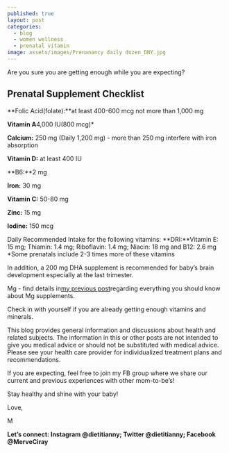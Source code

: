 ```yaml
---
published: true
layout: post
categories:
  - blog
  - women wellness
  - prenatal vitamin
image: assets/images/Prenanancy daily dozen_DNY.jpg
---
```


Are you sure you are getting enough while you are expecting?

## Prenatal Supplement Checklist

**Folic Acid(folate):**at least 400-600 mcg not more than 1,000 mg

**Vitamin A**4,000 IU(800 mcg)*  

**Calcium:** 250 mg (Daily 1,200 mg) - more than 250 mg interfere with iron absorption

**Vitamin D:** at least 400 IU

**B6:**2 mg

**Iron:** 30 mg

**Vitamin C:** 50-80 mg

**Zinc:** 15 mg

**Iodine:** 150 mcg 


Daily Recommended Intake for the following vitamins:
**DRI:**Vitamin E: 15 mg; Thiamin: 1.4 mg; Riboflavin: 1.4 mg; Niacin: 18 mg and B12: 2.6 mg
*Some prenatals include 2-3 times more of these vitamins 

In addition, a 200 mg DHA supplement is recommended for baby’s brain development especially at the last trimester. 

Mg - find details in[my previous post](https://www.dietitiannewyork.com/which-magnesium-supplement-is-best-for-you/)regarding everything you should know about Mg supplements.

Check in with yourself if you are already getting enough vitamins and minerals. 

This blog provides general information and discussions about health and related subjects. The information in this or other posts are not intended to give you medical advice or should not be substituted with medical advice. Please see your health care provider for individualized treatment plans and recommendations.

If you are expecting, feel free to join my FB group where we share our current and previous experiences with other mom-to-be’s! 

Stay healthy and shine with your baby!

Love,

M

**Let’s connect: Instagram @dietitianny; Twitter @dietitianny; Facebook @MerveCiray**

